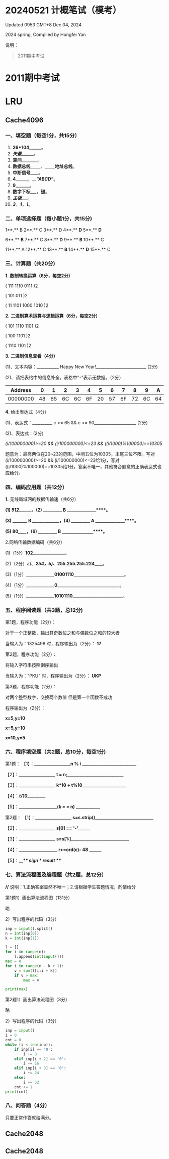 # 20240521 计概笔试（模考）

Updated 0953 GMT+8 Dec 04, 2024

2024 spring, Complied by Hongfei Yan



说明：

> 2011期中考试
>
> 



# 2011期中考试





# LRU

## Cache4096



###  一、填空题（每空1分，共15分）

1. ________26*104______________。
2. _________矢量_______________。
3. ________空间________________。
4. ________数据总线_____________、_____________地址总线________。
5. ________中断信号____________。
6. __________4________________，_______________“ABCD”_____________。
7. __________9_________________。
8. __________数字下标_____________，__________键__________。
9. ___________主板______________。
10. __________3_________，________**1**_________，_________**1**_________。

 

### 二、单项选择题（每小题1分，共15分)

 

1**.**  B     2**.**   C    3**.**  D    4**.**  **D**    5**.**  **D**   

 

6**.**   **B**    7**.**  C    8**.**  **D**    9**.**  **B**    10**.**  C   

 

11**.**  A    12**.**  C    13**.**  **B**    14**.**  **D**   15**.**  C   

 

 

### 三、计算题（共20分)



**1.**    **数制转换运算（6****分，每空2****分）**

 (         111 1110 0111           )2

 (         101.011              )2

 (         11 1101 1000 1010         )2

**2.**    **二进制算术运算与逻辑运算（6****分，每空2****分）**

 (          101 1110 1101           )2

 (          100 1101              )2

 (          1110 1101              )2

 

**3.**    **二进制信息查看（****4****分）**

(1)、文本内容：___________ Happy New Year!_________________________ (2分)

(2)、请把表格中的信息补全。表格中"-"表示无数据。（2分）

| Address  | 0    | 1    | 2    | 3    | 4    | 5    | 6    | 7    | 8    | 9    | A    | B    | C    | D    | E    | F    |
| -------- | ---- | ---- | ---- | ---- | ---- | ---- | ---- | ---- | ---- | ---- | ---- | ---- | ---- | ---- | ---- | ---- |
| 00000000 | 48   | 65   | 6C   | 6C   | 6F   | 20   | 57   | 6F   | 72   | 6C   | 64   | 21   | -    | -    | -    | -    |

 

**4.**   给出表达式（4分）

 

(1)、表达式：__________ c >= 65 && c <= 90_____________________ (2分)

(2)、表达式：(2分)

_(i/100000000)>=20 && (i/100000000)<=23 && ((i/1000)%100000)==10305_

 

题意为：最高两位在20~23的范围，中间五位为10305，末尾三位不限。写对(i/100000000)>=20 && (i/100000000)<=23给1分，写对 ((i/1000)%100000)==10305给1分。答案不唯一，其他符合题意的正确表达式也应给分。

 

 

 

### 四、编码应用题（共12分）

**1.** 无线局域网的数据传输速（共6分）

**(1) _______512_____________****，****(2) _________ B ______________****。**

**(3) _______ B _____________****，****(4) _________ A ______________****。**

**(5) ________80____________****，****(6) _________ B _______________****。**

 

 

2.网络传输数据编码（共6分）

(1)（1分）______________**102**______________________________。

(2)（2分）a)、__________**254**_______，b)、___**255.255.255.224**____。

(3)（1分）______________**01001110**_________________________。

(4)（1分）______________**0**_______________________________。

(5)（1分）______________**10101110**_________________________。

 

 

### 五、程序阅读题（共3题，总12分)

 

 

第1题，程序功能（2分）：

 

对于一个正整数，输出其奇数位之和与偶数位之和的较大者

 

当输入为：1325498 时，程序输出为（2分）：   **17**

 

 

第2题，程序功能（2分）：

 

将输入字符串按照倒序输出

 

当输入为："PKU" 时，程序输出为（2分）：   **UKP**

 

 

第3题，程序功能（2分）：

 

对两个整型数字，交换两个数值 但是第一个函数不成功



程序输出为（2分）：  

 

**x=5,y=10**

**x=5,y=10**

**x=10,y=5**

 

 

### 六、程序填空题（共2题，总10分，每空1分)

 

第1题： 【1】：__________________**n % i** ___________________________

 

【2】：__________________ **t = n;**____________________________

 

【3】：__________________ **k\*10 + t%10**______________________

 

【4】：___________________**t/10**____________________________

 

【5】：___________________**(k = = n)** ____________

 

 

 

 

第2题： 【1】：__________________ **s=s.strip()**_____________________________

 

【2】：__________________ **s[0] == '-'**______

 

【3】：__________________ **s=s[1:]**_____________________________

 

【4】：___________________ **r+=ord(c)- 48** ______

 

【5】：__________________**_ sign \* result __**_________________

 

 

 

### 七、算法流程图及编程题（共2题，总12分）

 

**//** 说明：1.正确答案显然不唯一；2.请根据学生答题情况，酌情给分

第1题1）画出算法流程图（131分）

略

 

2）写出程序的代码（3分）

```python
inp = input().split()
n = int(inp[0])
k = int(inp[1])

l = []
for i in range(n):
    l.append(int(input()))
max = 0
for i in range(n - k + 1):
    v = sum(l[i:i + k])
    if v > max:
        max = v

print(max)
```

 

 

 

 

 

 

第2题1）画出算法流程图（3分）

 

略

 

2）写出程序的代码（3分）

 

```python
inp = input()
i = 0
cnt = 0
while (i < len(inp)):
    if inp[i] == '0':
        i += 8
    elif inp[i + 2] == '0':
        i += 16
    elif inp[i + 3] == '0':
        i += 24
    else:
        i += 32
    cnt += 1
print(cnt)

```

 



### 八、问答题（4分）

只要正常作答就给满分。



## Cache2048





## Cache2048